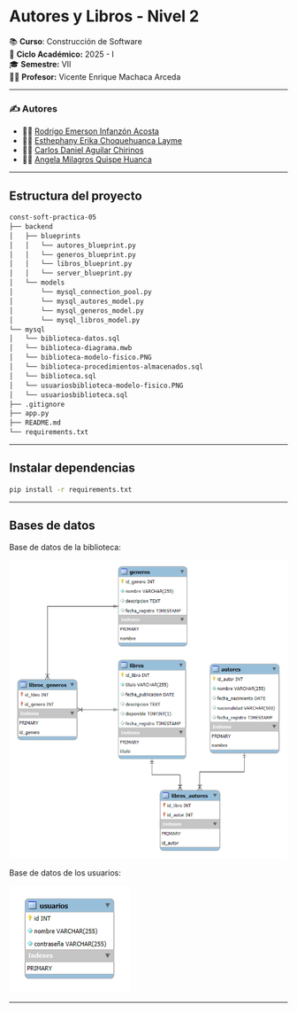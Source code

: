 # Autores y Libros - Nivel 2

📚 **Curso**: Construcción de Software  
📅 **Ciclo Académico:** 2025 - I  
🎓 **Semestre:** VII  
👨‍🏫 **Profesor:** Vicente Enrique Machaca Arceda

---

### ✍️ Autores  
- 👨‍💻 [Rodrigo Emerson Infanzón Acosta](https://github.com/rodrigostranger)  
- 👩‍💻 [Esthephany Erika Choquehuanca Layme](https://github.com/Esthephany24)  
- 👨‍💻 [Carlos Daniel Aguilar Chirinos](https://github.com/CDanielAg)  
- 👩‍💻 [Angela Milagros Quispe Huanca](https://github.com/Mila21xy)

---

## Estructura del proyecto

```bash
const-soft-practica-05
├── backend
│   ├── blueprints
│   │   └── autores_blueprint.py
│   │   └── generos_blueprint.py
│   │   └── libros_blueprint.py
│   │   └── server_blueprint.py
│   └── models
│       └── mysql_connection_pool.py
│       └── mysql_autores_model.py
│       └── mysql_generos_model.py
│       └── mysql_libros_model.py
└── mysql
│   └── biblioteca-datos.sql
│   └── biblioteca-diagrama.mwb
│   └── biblioteca-modelo-fisico.PNG
│   └── biblioteca-procedimientos-almacenados.sql
│   └── biblioteca.sql
│   └── usuariosbiblioteca-modelo-fisico.PNG
│   └── usuariosbiblioteca.sql
├── .gitignore
├── app.py
├── README.md
└── requirements.txt
```

---

## Instalar dependencias
```bash
pip install -r requirements.txt
```

---

## Bases de datos
Base de datos de la biblioteca:


![Base de datos de la biblioteca](https://github.com/RodrigoStranger/const-soft-practica-05/blob/main/mysql/biblioteca-modelo-fisico.PNG?raw=true)


Base de datos de los usuarios:


![Base de datos de los usuarios](https://github.com/RodrigoStranger/const-soft-practica-05/blob/main/mysql/usuariosbiblioteca-modelo-fisico.PNG?raw=true)

---
